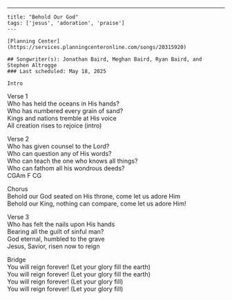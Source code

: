 ---
    title: "Behold Our God"
    tags: ['jesus', 'adoration', 'praise']
    ---

    [Planning Center](https://services.planningcenteronline.com/songs/20315920)

    ## Songwriter(s): Jonathan Baird, Meghan Baird, Ryan Baird, and Stephen Altrogge
    ### Last scheduled: May 18, 2025          

    Intro  
  
Verse 1  
Who has held the oceans in His hands?  
Who has numbered every grain of sand?  
Kings and nations tremble at His voice  
All creation rises to rejoice (intro)  
  
Verse 2  
Who has given counsel to the Lord?  
Who can question any of His words?  
Who can teach the one who knows all things?  
Who can fathom all his wondrous deeds?  
CGAm F CG  
  
Chorus  
Behold our God seated on His throne, come let us adore Him  
Behold our King, nothing can compare, come let us adore Him!  
  
Verse 3  
Who has felt the nails upon His hands  
Bearing all the guilt of sinful man?  
God eternal, humbled to the grave  
Jesus, Savior, risen now to reign  
  
Bridge  
You will reign forever! (Let your glory fill the earth)  
You will reign forever! (Let your glory fill the earth)  
You will reign forever! (Let your glory fill)  
You will reign forever! (Let your glory fill)
    